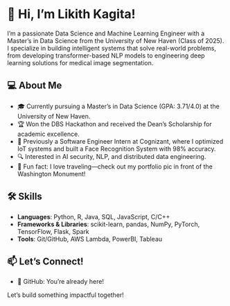 # 👋 Hi, I’m Likith Kagita!

I’m a passionate Data Science and Machine Learning Engineer with a Master’s in Data Science from the University of New Haven (Class of 2025). I specialize in building intelligent systems that solve real-world problems, from developing transformer-based NLP models to engineering deep learning solutions for medical image segmentation.

## 💻 About Me
- 🎓 Currently pursuing a Master’s in Data Science (GPA: 3.71/4.0) at the University of New Haven.
- 🏆 Won the DBS Hackathon and received the Dean’s Scholarship for academic excellence.
- 💼 Previously a Software Engineer Intern at Cognizant, where I optimized IoT systems and built a Face Recognition System with 98% accuracy.
- 🔍 Interested in AI security, NLP, and distributed data engineering.
- 🌟 Fun fact: I love traveling—check out my portfolio pic in front of the Washington Monument!

## 🛠️ Skills
- **Languages**: Python, R, Java, SQL, JavaScript, C/C++
- **Frameworks & Libraries**: scikit-learn, pandas, NumPy, PyTorch, TensorFlow, Flask, Spark
- **Tools**: Git/GitHub, AWS Lambda, PowerBI, Tableau

## 📫 Let’s Connect!

- 🐙 GitHub: You’re already here!

Let’s build something impactful together!

<!--
**LikithKagita/LikithKagita** is a ✨ _special_ ✨ repository because its `README.md` (this file) appears on your GitHub profile.

Here are some ideas to get you started:

- 🔭 I’m currently working on ...
- 🌱 I’m currently learning ...
- 👯 I’m looking to collaborate on ...
- 🤔 I’m looking for help with ...
- 💬 Ask me about ...
- 📫 How to reach me: ...
- 😄 Pronouns: ...
- ⚡ Fun fact: ...
-->
